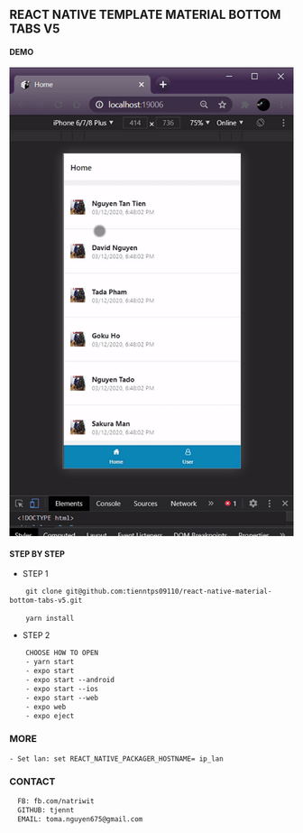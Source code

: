 ## REACT NATIVE TEMPLATE MATERIAL BOTTOM TABS V5

#### DEMO
<img src="./assets/material-bottom-tabs-v5.gif" />

#### STEP BY STEP
+ STEP 1
```
    git clone git@github.com:tienntps09110/react-native-material-bottom-tabs-v5.git

    yarn install
```

+ STEP 2
```
    CHOOSE HOW TO OPEN
    - yarn start
    - expo start
    - expo start --android
    - expo start --ios
    - expo start --web
    - expo web
    - expo eject
```
### MORE
```
- Set lan: set REACT_NATIVE_PACKAGER_HOSTNAME= ip_lan
```

### CONTACT
```
  FB: fb.com/natriwit
  GITHUB: tjennt
  EMAIL: toma.nguyen675@gmail.com
```